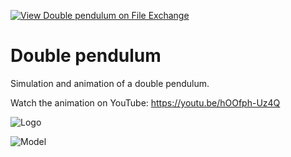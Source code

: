 [![View Double pendulum on File Exchange](https://www.mathworks.com/matlabcentral/images/matlab-file-exchange.svg)](https://www.mathworks.com/matlabcentral/fileexchange/92773-double-pendulum)
# Double pendulum
Simulation and animation of a double pendulum.

Watch the animation on YouTube: https://youtu.be/hOOfph-Uz4Q

![Logo](https://www.mathworks.com/matlabcentral/mlc-downloads/downloads/e5b218a0-0735-4975-bdd6-2f2cbce675ed/3755c7d2-c983-4c84-87bb-e94adc4a82c2/images/1621809936.png)

![Model](https://www.dropbox.com/s/anmd9ho7unzmrh4/double_pendulum_model.png?raw=1)
